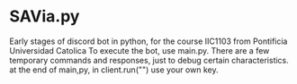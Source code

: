 # SAVia.py
Early stages of discord bot in python, for the course IIC1103 from Pontificia Universidad Catolica
To execute the bot, use main.py.
There are a few temporary commands and responses, just to debug certain characteristics.
at the end of main,py, in client.run("") use your own key.

